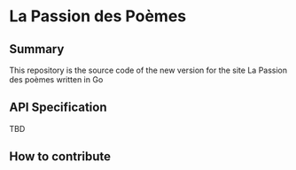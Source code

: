 # La Passion des Poèmes

## Summary

This repository is the source code of the new version for the site La Passion des poèmes written in Go

## API Specification

TBD

## How to contribute

